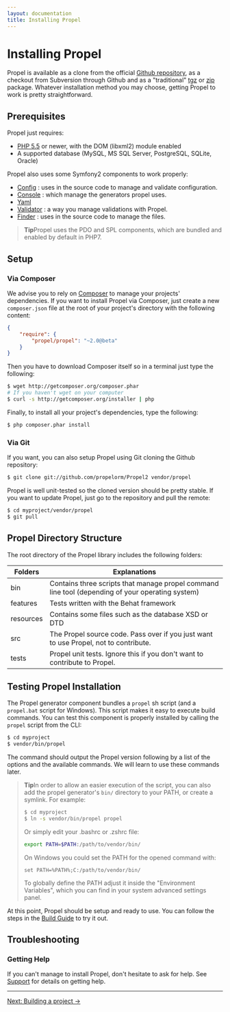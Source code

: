 ```yaml
---
layout: documentation
title: Installing Propel
---
```


# Installing Propel #

Propel is available as a clone from the official [Github repository](http://github.com/propelorm/Propel2), as a checkout from Subversion through Github and as a "traditional" [tgz](https://github.com/propelorm/Propel2/tarball/master) or [zip](https://github.com/propelorm/Propel2/zipball/master) package. Whatever installation method you may choose, getting Propel to work is pretty straightforward.

## Prerequisites ##

Propel just requires:

* [PHP 5.5](http://www.php.net/) or newer, with the DOM (libxml2) module enabled
* A supported database (MySQL, MS SQL Server, PostgreSQL, SQLite, Oracle)

Propel also uses some Symfony2 components to work properly:

* [Config](https://github.com/symfony/Config) : uses in the source code to manage and validate configuration.
* [Console](https://github.com/symfony/Console) : which manage the generators propel uses.
* [Yaml](https://github.com/symfony/Yaml)
* [Validator](https://github.com/symfony/Validator) : a way you manage validations with Propel.
* [Finder](https://github.com/symfony/Finder) : uses in the source code to manage the files.

>**Tip**Propel uses the PDO and SPL components, which are bundled and enabled by default in PHP7.

## Setup ##

### Via Composer ###

We advise you to rely on [Composer](http://getcomposer.org/) to manage your projects' dependencies. If you want to install Propel via Composer, just create a new `composer.json` file at the root of your project's directory with the following content:

```json
{
    "require": {
        "propel/propel": "~2.0@beta"
    }
}
```

Then you have to download Composer itself so in a terminal just type the following:

```bash
$ wget http://getcomposer.org/composer.phar
# If you haven't wget on your computer
$ curl -s http://getcomposer.org/installer | php
```

Finally, to install all your project's dependencies, type the following:

```bash
$ php composer.phar install
```

### Via Git ###

If you want, you can also setup Propel using Git cloning the Github repository:

```bash
$ git clone git://github.com/propelorm/Propel2 vendor/propel
```

Propel is well unit-tested so the cloned version should be pretty stable. If you want to update Propel, just go to the repository and pull the remote:

```bash
$ cd myproject/vendor/propel
$ git pull
```

## Propel Directory Structure ##

The root directory of the Propel library includes the following folders:

|Folders        |Explanations
|---------------|----------------------------------------------------------------------
|bin            |Contains three scripts that manage propel command line tool (depending of your operating system)
|features       |Tests written with the Behat framework
|resources      |Contains some files such as the database XSD or DTD
|src            |The Propel source code. Pass over if you just want to use Propel, not to contribute.
|tests          |Propel unit tests. Ignore this if you don't want to contribute to Propel.

## Testing Propel Installation ##

The Propel generator component bundles a `propel` sh script (and a `propel.bat` script for Windows). This script makes it easy to execute build commands. You can test this component is properly installed by calling the `propel` script from the CLI:

```bash
$ cd myproject
$ vendor/bin/propel
```

The command should output the Propel version following by a list of the options and the available commands. We will learn to use these commands later.

> **Tip**In order to allow an easier execution of the script, you can also add the
> propel generator's `bin/` directory to your PATH, or create a symlink. For
> example:
>
> ```bash
> $ cd myproject
> $ ln -s vendor/bin/propel propel
> ```
>
> Or simply edit your .bashrc or .zshrc file:
>
> ```bash
> export PATH=$PATH:/path/to/vendor/bin/
> ```
>
> On Windows you could set the PATH for the opened command with:
>
> ```
> set PATH=%PATH%;C:/path/to/vendor/bin/
> ```
>
> To globally define the PATH adjust it inside the "Environment Variables", which
> you can find in your system advanced settings panel.

At this point, Propel should be setup and ready to use. You can follow the steps in the [Build Guide](02-buildtime.html) to try it out.

## Troubleshooting ##

### Getting Help ###

If you can't manage to install Propel, don't hesitate to ask for help. See
[Support](../support.html) for details on getting help.

---
<span class="next">[Next: Building a project &rarr;](02-buildtime.html)</span>
